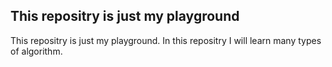## This repositry is just my playground
This repositry is just my playground.
In this repositry I will learn many types of algorithm.
